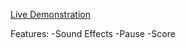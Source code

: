 [Live Demonstration](https://jeremygroce.github.io/snake/src/index.html)

Features: 
-Sound Effects
-Pause 
-Score
